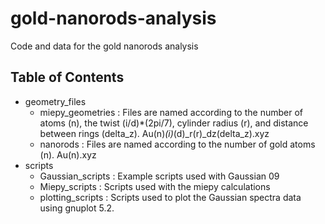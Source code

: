 # gold-nanorods-analysis
Code and data for the gold nanorods analysis

## Table of Contents
- geometry_files
  - miepy_geometries : Files are named according to the number of atoms (n), the twist (i/d)*(2pi/7), cylinder radius (r), and distance between rings (delta_z). Au(n)_(i)_(d)_r(r)_dz(delta_z).xyz
  - nanorods : Files are named according to the number of gold atoms (n). Au(n).xyz
- scripts
  - Gaussian_scripts : Example scripts used with Gaussian 09
  - Miepy_scripts    : Scripts used with the miepy calculations
  - plotting_scripts : Scripts used to plot the Gaussian spectra data using gnuplot 5.2.
